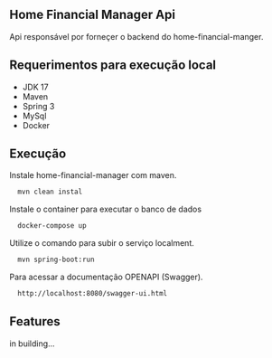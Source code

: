 ## Home Financial Manager Api

Api responsável por forneçer o backend do home-financial-manger.

## Requerimentos para execução local

- JDK 17
- Maven
- Spring 3
- MySql
- Docker

## Execução

Instale home-financial-manager com maven.

```bash
  mvn clean instal
```

Instale o container para executar o banco de dados

```bash
  docker-compose up
```

Utilize o comando para subir o serviço localment.

```bash
  mvn spring-boot:run
```

Para acessar a documentação OPENAPI (Swagger).

```bash
  http://localhost:8080/swagger-ui.html
```

## Features

in building...